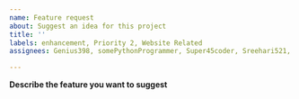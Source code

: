 ```yaml
---
name: Feature request
about: Suggest an idea for this project
title: ''
labels: enhancement, Priority 2, Website Related
assignees: Genius398, somePythonProgrammer, Super45coder, Sreehari521, e-coders

---
```


**Describe the feature you want to suggest**
